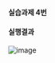 #### 실습과제 4번
#### 실행결과
![image](https://github.com/user-attachments/assets/f760a501-4ab9-4b81-b4ce-1d49b1b25d13)

